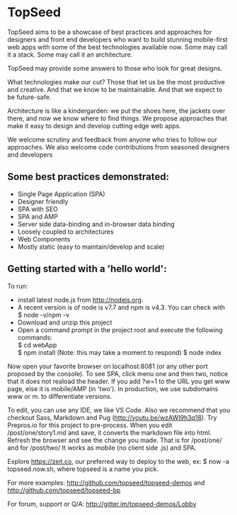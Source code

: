 # TopSeed

TopSeed aims to be a showcase of best practices and approaches for designers and front end developers
who want to build stunning mobile-first web apps with some of the best technologies
available now. Some may call it a stack. Some may call it an architecture. 

TopSeed may provide some answers to those 
who look for great designs.

What technologies make our cut? Those that let us be the most
productive and creative. And that we know to be maintainable. And that we expect 
to be future-safe.

Architecture is like a kindergarden: we put the shoes here, the jackets over there,
and now we know where to find things. We propose approaches that make it easy
to design and develop cutting edge web apps.

We welcome scrutiny and feedback from anyone who tries to follow our approaches. 
We also welcome code contributions from seasoned designers and developers

## Some best practices demonstrated:
- Single Page Application (SPA)
- Designer friendly
- SPA with SEO
- SPA and AMP
- Server side data-binding and in-browser data binding
- Loosely coupled to architectures
- Web Components
- Mostly static (easy to maintain/develop and scale)


## Getting started with a 'hello world':

To run:
- install latest node.js from <http://nodejs.org>.
- A recent version is of node is v7.7 and npm is v4.3. You can check with $ node -v/npm -v
- Download and unzip this project
- Open a command prompt in the project root and execute the following commands:  
$ cd webApp  
$ npm install (Note: this may take a moment to respond)
$ node index    

Now open your favorite browser on localhost:8081 (or any other port proposed by the console). To see SPA, click menu one and then two, notice that it does not reaload the header.
If you add ?w=1 to the URL you get www page, else it is mobile/AMP (in 'two'). In production, we use subdomains www  or m.
to differentiate versions.

To edit, you can use any IDE, we like VS Code. Also we recommend that you checkout Sass, Markdown and Pug (<http://youtu.be/wzAWI9h3q18>). Try Prepros.io for this project to pre-process. When you edit /post/one/story1.md and save, it converts the markdown file into html. Refresh the browser and see the change you made. That is for /post/one/ and for /post/two/ It works as mobile (no client side .js) and SPA.

Explore https://zeit.co, our preferred way to deploy to the web, ex: $ now -a topseed.now.sh, where topseed is a name you pick.

For more examples: http://github.com/topseed/topseed-demos
and http://github.com/topseed/topseed-bp

For forum, support or Q/A: http://gitter.im/topseed-demos/Lobby

